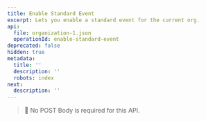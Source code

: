 ```yaml
---
title: Enable Standard Event
excerpt: Lets you enable a standard event for the current org.
api:
  file: organization-1.json
  operationId: enable-standard-event
deprecated: false
hidden: true
metadata:
  title: ''
  description: ''
  robots: index
next:
  description: ''
---
```

> 📘 No POST Body is required for this API.
